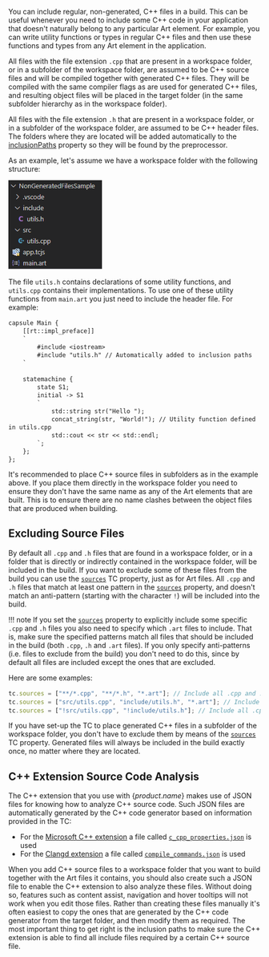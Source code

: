 You can include regular, non-generated, C++ files in a build. This can be useful whenever you need to include some C++ code in your application that doesn't naturally belong to any particular Art element. For example, you can write utility functions or types in regular C++ files and then use these functions and types from any Art element in the application.

All files with the file extension `.cpp` that are present in a workspace folder, or in a subfolder of the workspace folder, are assumed to be C++ source files and will be compiled together with generated C++ files. They will be compiled with the same compiler flags as are used for generated C++ files, and resulting object files will be placed in the target folder (in the same subfolder hierarchy as in the workspace folder).

All files with the file extension `.h` that are present in a workspace folder, or in a subfolder of the workspace folder, are assumed to be C++ header files. The folders where they are located will be added automatically to the [inclusionPaths](transformation-configurations.md#inclusionpaths) property so they will be found by the preprocessor.

As an example, let's assume we have a workspace folder with the following structure:

![](images/non-generated-files.png)

The file `utils.h` contains declarations of some utility functions, and `utils.cpp` contains their implementations. To use one of these utility functions from `main.art` you just need to include the header file. For example:

```art
capsule Main {
    [[rt::impl_preface]]
    `
        #include <iostream>
        #include "utils.h" // Automatically added to inclusion paths
    `

    statemachine {
        state S1;
        initial -> S1
        `
            std::string str("Hello ");
            concat_string(str, "World!"); // Utility function defined in utils.cpp
            std::cout << str << std::endl;
        `;
    };
};
```

It's recommended to place C++ source files in subfolders as in the example above. If you place them directly in the workspace folder you need to ensure they don't have the same name as any of the Art elements that are built. This is to ensure there are no name clashes between the object files that are produced when building.

## Excluding Source Files
By default all `.cpp` and `.h` files that are found in a workspace folder, or in a folder that is directly or indirectly contained in the workspace folder, will be included in the build. If you want to exclude some of these files from the build you can use the [`sources`](transformation-configurations.md#sources) TC property, just as for Art files. All `.cpp` and `.h` files that match at least one pattern in the [`sources`](transformation-configurations.md#sources) property, and doesn't match an anti-pattern (starting with the character `!`) will be included into the build. 

!!! note
    If you set the [`sources`](transformation-configurations.md#sources) property to explicitly include some specific `.cpp` and `.h` files you also need to specify which `.art` files to include. That is, make sure the specified patterns match all files that should be included in the build (both `.cpp`, `.h` and `.art` files). If you only specify anti-patterns (i.e. files to exclude from the build) you don't need to do this, since by default all files are included except the ones that are excluded.

Here are some examples:

``` js
tc.sources = ["**/*.cpp", "**/*.h", "*.art"]; // Include all .cpp and .h files from the workspace folder and all its subfolders, and all .art files from the workspace folder. This is the default behavior if the "sources" property is not set.
tc.sources = ["src/utils.cpp", "include/utils.h", "*.art"]; // Include a specific .cpp and .h file into the build
tc.sources = ["!src/utils.cpp", "!include/utils.h"]; // Include all .cpp and .h files except two specific ones (all .art files will be built)
```

If you have set-up the TC to place generated C++ files in a subfolder of the workspace folder, you don't have to exclude them by means of the [`sources`](transformation-configurations.md#sources) TC property. Generated files will always be included in the build exactly once, no matter where they are located. 

## C++ Extension Source Code Analysis
The C++ extension that you use with {$product.name$} makes use of JSON files for knowing how to analyze C++ source code. Such JSON files are automatically generated by the C++ code generator based on information provided in the TC:

* For the [Microsoft C++ extension](https://code.visualstudio.com/docs/languages/cpp) a file called [`c_cpp_properties.json`](https://code.visualstudio.com/docs/cpp/c-cpp-properties-schema-reference) is used
* For the [Clangd extension](https://clangd.llvm.org/) a file called [`compile_commands.json`](https://clang.llvm.org/docs/JSONCompilationDatabase.html) is used

When you add C++ source files to a workspace folder that you want to build together with the Art files it contains, you should also create such a JSON file to enable the C++ extension to also analyze these files. Without doing so, features such as content assist, navigation and hover tooltips will not work when you edit those files. Rather than creating these files manually it's often easiest to copy the ones that are generated by the C++ code generator from the target folder, and then modify them as required. The most important thing to get right is the inclusion paths to make sure the C++ extension is able to find all include files required by a certain C++ source file.